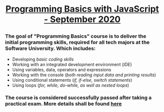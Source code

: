 # **<p align="center"><a href = "https://softuni.bg/trainings/3064/programming-basics-with-javascript-september-2020 ">Programming Basics with JavaScript - September 2020</a></p>**

### The goal of **"Programming Basics"** course is to deliver the initial programming skills, required for all tech majors at the **Software University**. Which includes:
*  Developing *basic coding skills*
*   Working with an integrated development environment (*IDE*)
*  Using variables, data, operators and expressions
*  Working with the console (*both reading input data and printing results*)
*  Using conditional statements (*if, if-else, switch statements*)
*  Using loops (*for, while, do-while, as well as nested loops*)

### The course is considered successfully passed after taking a practical exam. More details shall be found [here](https://softuni.bg/trainings/3064/programming-basics-with-javascript-september-2020 "Course Page")